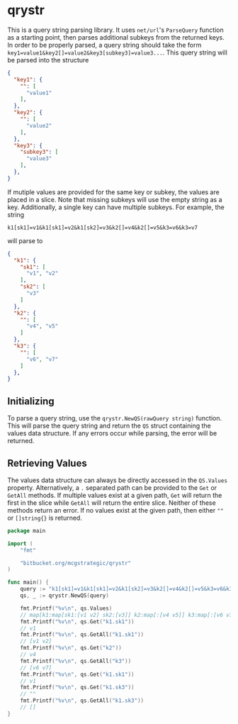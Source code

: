 # qrystr

This is a query string parsing library. It uses `net/url`'s `ParseQuery` function as a starting point, then parses additional subkeys from the returned keys. In order to be properly parsed, a query string should take the form `key1=value1&key2[]=value2&key3[subkey3]=value3...`. This query string will be parsed into the structure
```json
{
  "key1": {
    "": [
      "value1"
    ],
  },
  "key2": {
    "": [
      "value2"
    ],
  },
  "key3": {
    "subkey3": [
      "value3"
    ],
  },
}
```

If mutiple values are provided for the same key or subkey, the values are placed in a slice. Note that missing subkeys will use the empty string as a key. Additionally, a single key can have multiple subkeys. For example, the string 
```
k1[sk1]=v1&k1[sk1]=v2&k1[sk2]=v3&k2[]=v4&k2[]=v5&k3=v6&k3=v7
```
will parse to 
```json
{
  "k1": {
    "sk1": [
      "v1", "v2"
    ],
    "sk2": [
      "v3"
    ]
  },
  "k2": {
    "": [
      "v4", "v5"
    ]
  },
  "k3": {
    "": [
      "v6", "v7"
    ]
  },
}
```

## Initializing

To parse a query string, use the `qrystr.NewQS(rawQuery string)` function. This will parse the query string and return the `QS` struct containing the values data structure. If any errors occur while parsing, the error will be returned.

## Retrieving Values

The values data structure can always be directly accessed in the `QS.Values` property. Alternatively, a `.` separated path can be provided to the `Get` or `GetAll` methods. If multiple values exist at a given path, `Get` will return the first in the slice while `GetAll` will return the entire slice. Neither of these methods return an error. If no values exist at the given path, then either `""` or `[]string{}` is returned.

```Go
package main

import (
	"fmt"

	"bitbucket.org/mcgstrategic/qrystr"
)

func main() {
	query := "k1[sk1]=v1&k1[sk1]=v2&k1[sk2]=v3&k2[]=v4&k2[]=v5&k3=v6&k3=v7"
	qs, _ := qrystr.NewQS(query)

	fmt.Printf("%v\n", qs.Values)
	// map[k1:map[sk1:[v1 v2] sk2:[v3]] k2:map[:[v4 v5]] k3:map[:[v6 v7]]]
	fmt.Printf("%v\n", qs.Get("k1.sk1"))
	// v1
	fmt.Printf("%v\n", qs.GetAll("k1.sk1"))
	// [v1 v2]
	fmt.Printf("%v\n", qs.Get("k2"))
	// v4
	fmt.Printf("%v\n", qs.GetAll("k3"))
	// [v6 v7]
	fmt.Printf("%v\n", qs.Get("k1.sk1"))
	// v1
	fmt.Printf("%v\n", qs.Get("k1.sk3"))
	// ""
	fmt.Printf("%v\n", qs.GetAll("k1.sk3"))
	// []
}
```